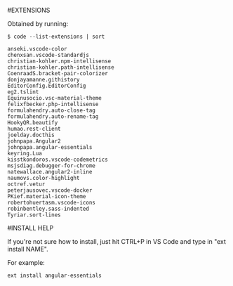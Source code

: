 #EXTENSIONS

Obtained by running:
```
$ code --list-extensions | sort
```

```
anseki.vscode-color  
chenxsan.vscode-standardjs  
christian-kohler.npm-intellisense  
christian-kohler.path-intellisense  
CoenraadS.bracket-pair-colorizer  
donjayamanne.githistory  
EditorConfig.EditorConfig  
eg2.tslint  
Equinusocio.vsc-material-theme  
felixfbecker.php-intellisense  
formulahendry.auto-close-tag  
formulahendry.auto-rename-tag  
HookyQR.beautify  
humao.rest-client  
joelday.docthis  
johnpapa.Angular2  
johnpapa.angular-essentials  
keyring.Lua  
kisstkondoros.vscode-codemetrics  
msjsdiag.debugger-for-chrome  
natewallace.angular2-inline  
naumovs.color-highlight  
octref.vetur  
peterjausovec.vscode-docker  
PKief.material-icon-theme  
robertohuertasm.vscode-icons  
robinbentley.sass-indented  
Tyriar.sort-lines  
```

#INSTALL HELP

If you're not sure how to install, just hit CTRL+P in VS Code and type in "ext install NAME".

For example: 

```
ext install angular-essentials
```

